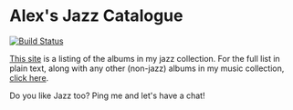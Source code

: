 # Alex's Jazz Catalogue

[![Build Status](https://travis-ci.org/gondek/jazz-catalogue.svg?branch=master)](https://travis-ci.org/gondek/jazz-catalogue)

[This site](http://jazz.gondek.ca/) is a listing of the albums in my jazz collection. For the full list in plain text, along with any other (non-jazz) albums in my music collection, [click here](http://jazz.gondek.ca/list.txt).

Do you like Jazz too? Ping me and let's have a chat!
